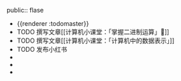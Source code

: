 public:: flase

- {{renderer :todomaster}}
- TODO 撰写文章[[计算机小课堂：「掌握二进制运算」📖]]
- TODO 撰写文章[[计算机小课堂：「计算机中的数据表示」]]
- TODO 发布小红书
-
-
-